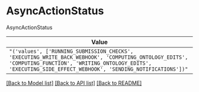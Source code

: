# AsyncActionStatus

AsyncActionStatus

| **Value** |
| --------- |
| `"('values', ['RUNNING_SUBMISSION_CHECKS', 'EXECUTING_WRITE_BACK_WEBHOOK', 'COMPUTING_ONTOLOGY_EDITS', 'COMPUTING_FUNCTION', 'WRITING_ONTOLOGY_EDITS', 'EXECUTING_SIDE_EFFECT_WEBHOOK', 'SENDING_NOTIFICATIONS'])"` |


[[Back to Model list]](../../../README.md#models-v2-link) [[Back to API list]](../../README.md#documentation-for-api-endpoints) [[Back to README]](../../README.md)
